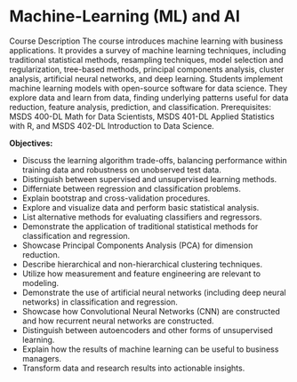 # Machine-Learning (ML) and AI

Course Description
The course introduces machine learning with business applications. It provides a survey of machine learning techniques, including traditional statistical methods, resampling techniques, model selection and regularization, tree-based methods, principal components analysis, cluster analysis, artificial neural networks, and deep learning. Students implement machine learning models with open-source software for data science. They explore data and learn from data, finding underlying patterns useful for data reduction, feature analysis, prediction, and classification. Prerequisites: MSDS 400-DL Math for Data Scientists, MSDS 401-DL Applied Statistics with R, and MSDS 402-DL Introduction to Data Science.

**Objectives:**
- Discuss the learning algorithm trade-offs, balancing performance within training data and robustness on unobserved test data.
- Distinguish between supervised and unsupervised learning methods.
- Differniate between regression and classification problems.
- Explain bootstrap and cross-validation procedures.
- Explore and visualize data and perform basic statistical analysis.
- List alternative methods for evaluating classifiers and regressors.
- Demonstrate the application of traditional statistical methods for classification
and regression.
- Showcase Principal Components Analysis (PCA) for dimension reduction.
- Describe hierarchical and non-hierarchical clustering techniques.
- Utilize how measurement and feature engineering are relevant to modeling.
- Demonstrate the use of artificial neural networks (including deep neural
networks) in classification and regression.
- Showcase how Convolutional Neural Networks (CNN) are constructed and how recurrent neural networks are constructed.
- Distinguish between autoencoders and other forms of unsupervised learning.
- Explain how the results of machine learning can be useful to business managers.
- Transform data and research results into actionable insights.
